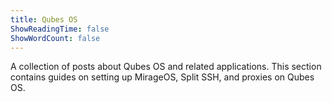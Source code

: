 ```yaml
---
title: Qubes OS
ShowReadingTime: false
ShowWordCount: false
---
```


A collection of posts about Qubes OS and related applications. This section contains guides on setting up MirageOS, Split SSH, and proxies on Qubes OS.
